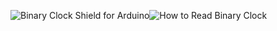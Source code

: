 ![Binary Clock Shield for Arduino](https://github.com/marcinsaj/Binary-Clock-Shield-for-Arduino/blob/master/extras/images/binary-clock-shield-for-arduino.gif)![How to Read Binary Clock](https://github.com/marcinsaj/Binary-Clock-Shield-for-Arduino/blob/master/extras/images/how-to-read-binary-clock.jpg)

